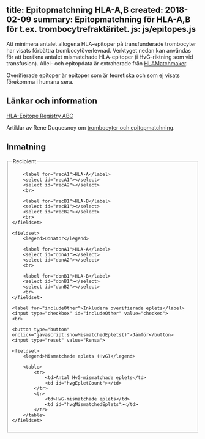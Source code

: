 title: Epitopmatchning HLA-A,B
created: 2018-02-09
summary: Epitopmatchning för HLA-A,B för t.ex. trombocytrefraktäritet.
js: js/epitopes.js
---

Att minimera antalet allogena HLA-epitoper på transfunderade trombocyter har
visats förbättra trombocytöverlevnad. Verktyget nedan kan användas för att
beräkna antalet mismatchade HLA-epitoper (i HvG-riktning som vid transfusion).
Allel- och epitopdata är extraherade från
[HLAMatchmaker](http://www.epitopes.net/).

Overifierade epitoper är epitoper som är teoretiska och som ej visats förekomma
i humana sera.


## Länkar och information

[HLA-Epitope Registry ABC](http://epregistry.ufpi.br/index/databases/database/ABC/)

Artiklar av Rene Duquesnoy om [trombocyter och
epitopmatchning](https://www.ncbi.nlm.nih.gov/pubmed/?term=duquesnoy+platelet).


## Inmatning

<form>
    <fieldset>
        <legend>Recipient</legend>

        <label for="recA1">HLA-A</label>
        <select id="recA1"></select>
        <select id="recA2"></select>
        <br>

        <label for="recB1">HLA-B</label>
        <select id="recB1"></select>
        <select id="recB2"></select>
        <br>
    </fieldset>

    <fieldset>
        <legend>Donator</legend>

        <label for="donA1">HLA-A</label>
        <select id="donA1"></select>
        <select id="donA2"></select>
        <br>

        <label for="donB1">HLA-B</label>
        <select id="donB1"></select>
        <select id="donB2"></select>
        <br>
    </fieldset>

    <label for="includeOther">Inkludera overifierade eplets</label>
    <input type="checkbox" id="includeOther" value="checked">
    <br>

    <button type="button" onclick="javascript:showMismatchedEplets()">Jämför</button>
    <input type="reset" value="Rensa">

    <fieldset>
        <legend>Mismatchade eplets (HvG)</legend>

        <table>
            <tr>
                <td>Antal HvG-mismatchade eplets</td>
                <td id="hvgEpletCount"></td>
            </tr>
            <tr>
                <td>HvG-mismatchade eplets</td>
                <td id="hvgMismatchedEplets"></td>
            </tr>
        </table>
    </fieldset>

</form>
